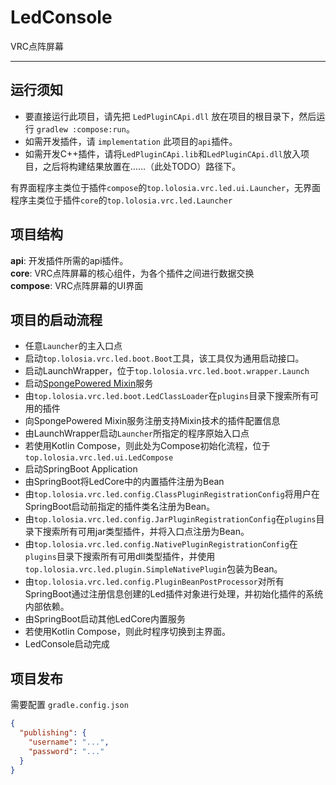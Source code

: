 # LedConsole

VRC点阵屏幕

---
## 运行须知
- 要直接运行此项目，请先把 `LedPluginCApi.dll` 放在项目的根目录下，然后运行 `gradlew :compose:run`。  
- 如需开发插件，请 `implementation` 此项目的`api`插件。 
- 如需开发C++插件，请将`LedPluginCApi.lib`和`LedPluginCApi.dll`放入项目，之后将构建结果放置在……（此处TODO）路径下。

有界面程序主类位于插件`compose`的`top.lolosia.vrc.led.ui.Launcher`，无界面程序主类位于插件`core`的`top.lolosia.vrc.led.Launcher`

## 项目结构

**api**: 开发插件所需的api插件。  
**core**: VRC点阵屏幕的核心组件，为各个插件之间进行数据交换  
**compose**: VRC点阵屏幕的UI界面

## 项目的启动流程

- 任意`Launcher`的主入口点
- 启动`top.lolosia.vrc.led.boot.Boot`工具，该工具仅为通用启动接口。
- 启动LaunchWrapper，位于`top.lolosia.vrc.led.boot.wrapper.Launch`
- 启动[SpongePowered Mixin](https://github.com/SpongePowered/Mixin)服务
- 由`top.lolosia.vrc.led.boot.LedClassLoader`在`plugins`目录下搜索所有可用的插件
- 向SpongePowered Mixin服务注册支持Mixin技术的插件配置信息
- 由LaunchWrapper启动`Launcher`所指定的程序原始入口点
- 若使用Kotlin Compose，则此处为Compose初始化流程，位于`top.lolosia.vrc.led.ui.LedCompose`
- 启动SpringBoot Application
- 由SpringBoot将LedCore中的内置插件注册为Bean
- 由`top.lolosia.vrc.led.config.ClassPluginRegistrationConfig`将用户在SpringBoot启动前指定的插件类名注册为Bean。
- 由`top.lolosia.vrc.led.config.JarPluginRegistrationConfig`在`plugins`目录下搜索所有可用jar类型插件，并将入口点注册为Bean。
- 由`top.lolosia.vrc.led.config.NativePluginRegistrationConfig`在`plugins`目录下搜索所有可用dll类型插件，并使用`top.lolosia.vrc.led.plugin.SimpleNativePlugin`包装为Bean。
- 由`top.lolosia.vrc.led.config.PluginBeanPostProcessor`对所有SpringBoot通过注册信息创建的Led插件对象进行处理，并初始化插件的系统内部依赖。
- 由SpringBoot启动其他LedCore内置服务
- 若使用Kotlin Compose，则此时程序切换到主界面。
- LedConsole启动完成

## 项目发布

需要配置 `gradle.config.json`

```json
{
  "publishing": {
    "username": "...",
    "password": "..."
  }
}
```